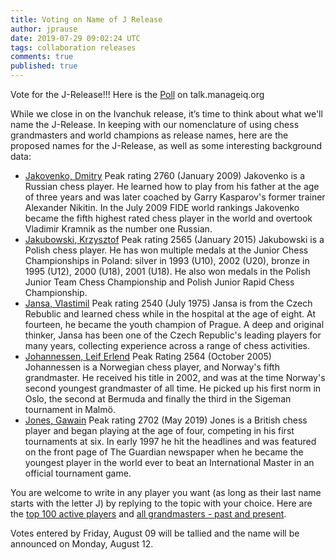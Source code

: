 ```yaml
---
title: Voting on Name of J Release
author: jprause
date: 2019-07-29 09:02:24 UTC
tags: collaboration releases
comments: true
published: true
---
```


Vote for the J-Release!!! Here is the [Poll](http://talk.manageiq.org/t/take-the-poll-to-choose-the-name-of-the-j-release/4463) on talk.manageiq.org

While we close in on the Ivanchuk release, it’s time to think about what we'll name the J-Release.  In keeping with our nomenclature of using chess grandmasters and world champions as release names, here are the proposed names for the J-Release, as well as some interesting background data:

- [Jakovenko, Dmitry](https://en.wikipedia.org/wiki/Dmitry_Jakovenko) Peak rating 2760 (January 2009)
Jakovenko is a Russian chess player. He learned how to play from his father at the age of three years and was later coached by Garry Kasparov's former trainer Alexander Nikitin. In the July 2009 FIDE world rankings Jakovenko became the fifth highest rated chess player in the world and overtook Vladimir Kramnik as the number one Russian.
- [Jakubowski, Krzysztof](https://en.wikipedia.org/wiki/Krzysztof_Jakubowski) Peak rating 2565 (January 2015)
Jakubowski is a Polish chess player. He has won multiple medals at the Junior Chess Championships in Poland: silver in 1993 (U10), 2002 (U20), bronze in 1995 (U12), 2000 (U18), 2001 (U18). He also won medals in the Polish Junior Team Chess Championship and Polish Junior Rapid Chess Championship.
- [Jansa, Vlastimil](https://en.wikipedia.org/wiki/Vlastimil_Jansa) Peak rating 2540 (July 1975)
Jansa is from the Czech Rebublic and learned chess while in the hospital at the age of eight. At fourteen, he became the youth champion of Prague. A deep and original thinker, Jansa has been one of the Czech Republic's leading players for many years, collecting experience across a range of chess activities.
- [Johannessen, Leif Erlend](https://en.wikipedia.org/wiki/Leif_Erlend_Johannessen) Peak Rating 2564 (October 2005)
Johannessen is a Norwegian chess player, and Norway's fifth grandmaster. He received his title in 2002, and was at the time Norway's second youngest grandmaster of all time. He picked up his first norm in Oslo, the second at Bermuda and finally the third in the Sigeman tournament in Malmö.
- [Jones, Gawain](https://en.wikipedia.org/wiki/Gawain_Jones) Peak rating 2702 (May 2019)
Jones is a British chess player and began playing at the age of four, competing in his first tournaments at six. In early 1997 he hit the headlines and was featured on the front page of The Guardian newspaper when he became the youngest player in the world ever to beat an International Master in an official tournament game.

You are welcome to write in any player you want (as long as their last name starts with the letter J) by replying to the topic with your choice.  Here are the [top 100 active players](http://2700chess.com/?per-page=100) and [all grandmasters - past and present](https://en.wikipedia.org/wiki/List_of_chess_grandmasters).

Votes entered by Friday, August 09 will be tallied and the name will be announced on Monday, August 12.
